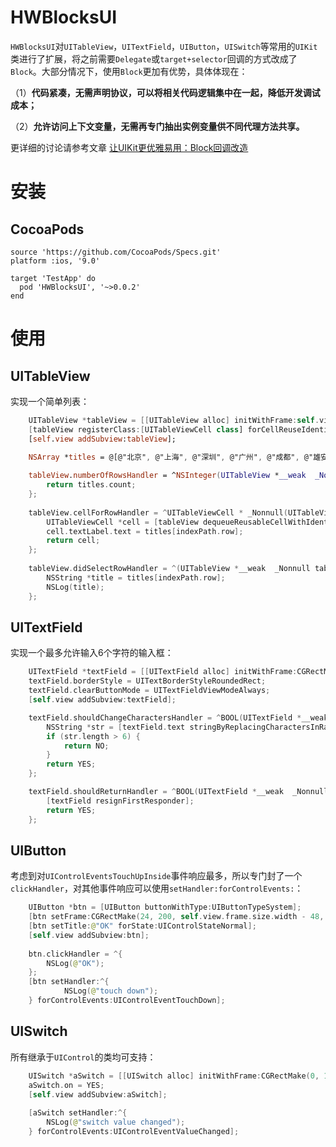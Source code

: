 # HWBlocksUI
`HWBlocksUI`对`UITableView`，`UITextField`，`UIButton`，`UISwitch`等常用的`UIKit`类进行了扩展，将之前需要`Delegate`或`target+selector`回调的方式改成了`Block`。大部分情况下，使用`Block`更加有优势，具体体现在：

（1）**代码紧凑，无需声明协议，可以将相关代码逻辑集中在一起，降低开发调试成本；**

（2）**允许访问上下文变量，无需再专门抽出实例变量供不同代理方法共享。**

更详细的讨论请参考文章 [让UIKit更优雅易用：Block回调改造](https://juejin.cn/post/7045133536495403015)

# 安装
## CocoaPods
```
source 'https://github.com/CocoaPods/Specs.git'
platform :ios, '9.0'

target 'TestApp' do
  pod 'HWBlocksUI', '~>0.0.2'
end

```

# 使用

## UITableView
实现一个简单列表：
```swift
    UITableView *tableView = [[UITableView alloc] initWithFrame:self.view.bounds];
    [tableView registerClass:[UITableViewCell class] forCellReuseIdentifier:reuseId];
    [self.view addSubview:tableView];

    NSArray *titles = @[@"北京", @"上海", @"深圳", @"广州", @"成都", @"雄安", @"苏州"];
    
    tableView.numberOfRowsHandler = ^NSInteger(UITableView *__weak  _Nonnull tableView, NSInteger section) {
        return titles.count;
    };
    
    tableView.cellForRowHandler = ^UITableViewCell * _Nonnull(UITableView *__weak  _Nonnull tableView, NSIndexPath * _Nonnull indexPath) {
        UITableViewCell *cell = [tableView dequeueReusableCellWithIdentifier:reuseId forIndexPath:indexPath];
        cell.textLabel.text = titles[indexPath.row];
        return cell;
    };
    
    tableView.didSelectRowHandler = ^(UITableView *__weak  _Nonnull tableView, NSIndexPath * _Nonnull indexPath) {
        NSString *title = titles[indexPath.row];
        NSLog(title);
    };
```

## UITextField
实现一个最多允许输入6个字符的输入框：
```swift
    UITextField *textField = [[UITextField alloc] initWithFrame:CGRectMake(20, 100, self.view.frame.size.width - 40, 30)];
    textField.borderStyle = UITextBorderStyleRoundedRect;
    textField.clearButtonMode = UITextFieldViewModeAlways;
    [self.view addSubview:textField];

    textField.shouldChangeCharactersHandler = ^BOOL(UITextField *__weak  _Nonnull textField, NSRange range, NSString * _Nonnull replacementString) {
        NSString *str = [textField.text stringByReplacingCharactersInRange:range withString:replacementString];
        if (str.length > 6) {
            return NO;
        }
        return YES;
    };

    textField.shouldReturnHandler = ^BOOL(UITextField *__weak  _Nonnull textField) {
        [textField resignFirstResponder];
        return YES;
    };
```

## UIButton
考虑到对`UIControlEventsTouchUpInside`事件响应最多，所以专门封了一个`clickHandler`，对其他事件响应可以使用`setHandler:forControlEvents:`：
```swift
    UIButton *btn = [UIButton buttonWithType:UIButtonTypeSystem];
    [btn setFrame:CGRectMake(24, 200, self.view.frame.size.width - 48, 20)];
    [btn setTitle:@"OK" forState:UIControlStateNormal];
    [self.view addSubview:btn];
    
    btn.clickHandler = ^{
        NSLog(@"OK");
    };
    [btn setHandler:^{
            NSLog(@"touch down");
    } forControlEvents:UIControlEventTouchDown];
```
## UISwitch
所有继承于`UIControl`的类均可支持：
```swift
    UISwitch *aSwitch = [[UISwitch alloc] initWithFrame:CGRectMake(0, 100, 100, 20)];
    aSwitch.on = YES;
    [self.view addSubview:aSwitch];
    
    [aSwitch setHandler:^{
        NSLog(@"switch value changed");
    } forControlEvents:UIControlEventValueChanged];
```


